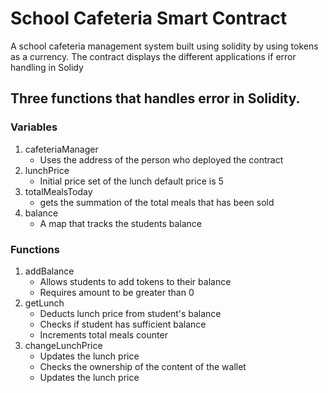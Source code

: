 # School Cafeteria Smart Contract

A school cafeteria management system built using solidity by using tokens as a currency. The contract displays the different applications if error handling in Solidy 

## Three functions that handles error in Solidity. 

### Variables
1. cafeteriaManager
   * Uses the address of the person who deployed the contract
2. lunchPrice
   * Initial price set of the lunch default price is 5
3. totalMealsToday
   * gets the summation of the total meals that has been sold
4. balance
   * A map that tracks the students balance

### Functions
1. addBalance
    * Allows students to add tokens to their balance
    * Requires amount to be greater than 0
2. getLunch
    * Deducts lunch price from student's balance
    * Checks if student has sufficient balance
    * Increments total meals counter
3. changeLunchPrice
    * Updates the lunch price
    * Checks the ownership of the content of the wallet
    * Updates the lunch price

